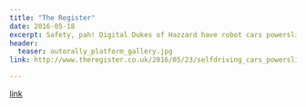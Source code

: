```yaml
---
title: "The Register"
date: 2016-05-18
excerpt: Safety, pah! Digital Dukes of Hazzard have robot cars powersliding
header:
  teaser: autorally_platform_gallery.jpg
link: http://www.theregister.co.uk/2016/05/23/selfdriving_cars_powersliding/

---
```


[link](#)
